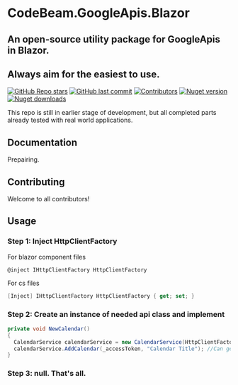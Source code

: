 # CodeBeam.GoogleApis.Blazor
## An open-source utility package for GoogleApis in Blazor. 
## Always aim for the easiest to use.
[![GitHub Repo stars](https://img.shields.io/github/stars/codebeamorg/codebeam.googleapis.blazor?color=594ae2&style=flat-square&logo=github)](https://github.com/codebeamorg/codebeam.googleapis.blazor/stargazers)
[![GitHub last commit](https://img.shields.io/github/last-commit/codebeamorg/codebeam.googleapis.blazor?color=594ae2&style=flat-square&logo=github)](https://github.com/mudblazor/mudblazor)
[![Contributors](https://img.shields.io/github/contributors/codebeamorg/codebeam.googleapis.blazor?color=594ae2&style=flat-square&logo=github)](https://github.com/mudblazor/mudblazor/graphs/contributors)
[![Nuget version](https://img.shields.io/nuget/v/CodeBeam.GoogleApis.Blazor?color=ff4081&label=nuget%20version&logo=nuget&style=flat-square)](https://www.nuget.org/packages/MudBlazor/)
[![Nuget downloads](https://img.shields.io/nuget/dt/CodeBeam.GoogleApis.Blazor?color=ff4081&label=nuget%20downloads&logo=nuget&style=flat-square)](https://www.nuget.org/packages/MudBlazor/)

This repo is still in earlier stage of development, but all completed parts already tested with real world applications.

## Documentation
Prepairing.


## Contributing
Welcome to all contributors!


## Usage
### Step 1: Inject HttpClientFactory

For blazor component files
```razor
@inject IHttpClientFactory HttpClientFactory
```
For cs files
```cs
[Inject] IHttpClientFactory HttpClientFactory { get; set; }
```

### Step 2: Create an instance of needed api class and implement
```cs
private void NewCalendar()
{
  CalendarService calendarService = new CalendarService(HttpClientFactory);
  calendarService.AddCalendar(_accessToken, "Calendar Title"); //Can get access token with AuthService.
}
```

### Step 3: null. That's all.
